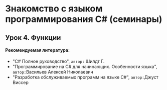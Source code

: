 # Знакомство с языком программирования C# (семинары)

## Урок 4. Функции




#### Рекомендуемая литература:

* "C# Полное руководство", `автор:` Шилдт Г.
* "Программирование на C# для начинающих. Особенности языка", `автор:`Васильев Алексей Николаевич
* "Разработка обслуживаемых программ на языке C#", `автор:`Джуст Виссер